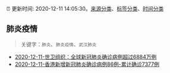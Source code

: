 :alarm_clock: 更新时间: 2020-12-11 14:05:30。[来源分类](../README.md)、[标签分类](../TAGS.md)、[时间分类](../TIMELINE.md)

## 肺炎疫情


> 关键字：`肺炎`、`肺炎疫情`、`武汉肺炎`



- [2020-12-11-世卫组织：全球新冠肺炎确诊病例超过6884万例](http://app.cctv.com/special/cportal/detail/arti/index.html?id=ArtiqbDzM6s9CvOV9w1wvRHn201211&isfromapp=1) 
- [2020-12-11-香港新增新冠肺炎确诊病例86例-累计确诊7377例](http://app.cctv.com/special/cportal/detail/arti/index.html?id=ArtiO0oxhGpkXoXuq4PrMKil201211&isfromapp=1) 